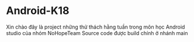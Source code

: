 # Android-K18
Xin chào đây là project những thử thách hằng tuần trong môn học Android studio của nhóm NoHopeTeam
Source code được build chính ở nhánh main
